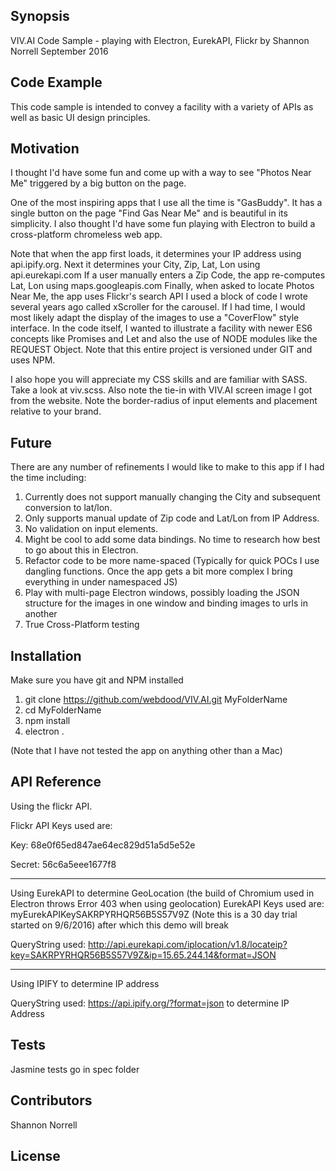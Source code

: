 ## Synopsis

VIV.AI Code Sample - playing with Electron, EurekAPI, Flickr
by Shannon Norrell
September 2016

## Code Example

This code sample is intended to convey a facility with a variety of APIs as well as basic UI design principles.

## Motivation

I thought I'd have some fun and come up with a way to see "Photos Near Me" triggered by a big button on the page.

One of the most inspiring apps that I use all the time is "GasBuddy". It has a single button on the page "Find Gas Near Me"
and is beautiful in its simplicity.  I also thought I'd have some fun playing with Electron to build a cross-platform chromeless web app.

Note that when the app first loads, it determines your IP address using api.ipify.org.
Next it determines your City, Zip, Lat, Lon using api.eurekapi.com
If a user manually enters a Zip Code, the app re-computes Lat, Lon using maps.googleapis.com
Finally, when asked to locate Photos Near Me, the app uses Flickr's search API
I used a block of code I wrote several years ago called xScroller for the carousel. If I had time, I would most likely
adapt the display of the images to use a "CoverFlow" style interface.
In the code itself, I wanted to illustrate a facility with newer ES6 concepts like Promises and Let and also the use of NODE modules
like the REQUEST Object.  Note that this entire project is versioned under GIT and uses NPM.

I also hope you will appreciate my CSS skills and are familiar with SASS. Take a look at viv.scss.
Also note the tie-in with VIV.AI screen image I got from the website. Note the border-radius of input elements and placement relative to your brand.

## Future
There are any number of refinements I would like to make to this app if I had the time including:

1. Currently does not support manually changing the City and subsequent conversion to lat/lon. 
2. Only supports manual update of Zip code and Lat/Lon from IP Address.
3. No validation on input elements.
4. Might be cool to add some data bindings. No time to research how best to go about this in Electron.
5. Refactor code to be more name-spaced (Typically for quick POCs I use dangling functions. Once the app gets a bit more complex I bring everything in under namespaced JS)
6. Play with multi-page Electron windows, possibly loading the JSON structure for the images in one window and binding images to urls in another
7. True Cross-Platform testing

## Installation

Make sure you have git and NPM installed

1. git clone https://github.com/webdood/VIV.AI.git MyFolderName
2. cd MyFolderName
3. npm install
4. electron .

(Note that I have not tested the app on anything other than a Mac)

## API Reference

Using the flickr API.

Flickr API Keys used are:
	
Key:
68e0f65ed847ae64ec829d51a5d5e52e

Secret:
56c6a5eee1677f8

- - - - - - - - - - - - - -
Using EurekAPI to determine GeoLocation (the build of Chromium used in Electron throws Error 403 when using geolocation)
EurekAPI Keys used are:
myEurekAPIKeySAKRPYRHQR56B5S57V9Z
(Note this is a 30 day trial started on 9/6/2016) after which this demo will break

QueryString used: http://api.eurekapi.com/iplocation/v1.8/locateip?key=SAKRPYRHQR56B5S57V9Z&ip=15.65.244.14&format=JSON
- - - - - - - - - - - - - -
Using IPIFY to determine IP address

QueryString used: https://api.ipify.org/?format=json to determine IP Address

## Tests

Jasmine tests go in spec folder

## Contributors

Shannon Norrell

## License

